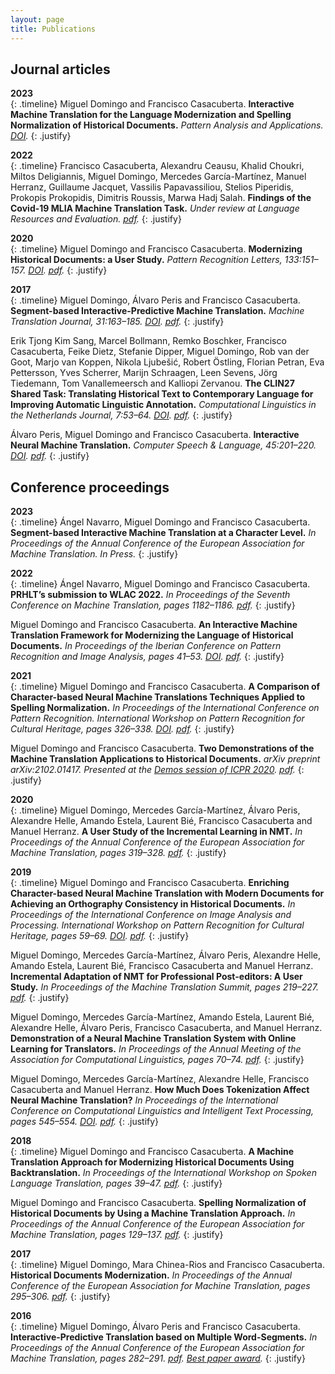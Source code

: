```yaml
---
layout: page
title: Publications
---
```


## Journal articles
**2023** <br />
{: .timeline}
Miguel Domingo and Francisco Casacuberta.
**Interactive Machine Translation for the Language Modernization and Spelling Normalization of Historical Documents.**
*Pattern Analysis and Applications. [DOI](https://doi.org/10.1007/s10044-023-01164-w).*
{: .justify}

**2022** <br />
{: .timeline}
Francisco Casacuberta, Alexandru Ceausu, Khalid Choukri, Miltos Deligiannis, Miguel Domingo, Mercedes García-Martínez, Manuel Herranz, Guillaume Jacquet, Vassilis Papavassiliou, Stelios Piperidis, Prokopis Prokopidis, Dimitris Roussis, Marwa Hadj Salah.
**Findings of the Covid-19 MLIA Machine Translation Task.**
*Under review at Language Resources and Evaluation. [pdf](https://arxiv.org/pdf/2211.07465).*
{: .justify}


**2020** <br />
{: .timeline}
Miguel Domingo and Francisco Casacuberta.
**Modernizing Historical Documents: a User Study.**
*Pattern Recognition Letters, 133:151–157. [DOI](https://doi.org/10.1016/j.patrec.2020.02.027). [pdf](https://arxiv.org/pdf/1907.00659.pdf).*
{: .justify}

**2017** <br />
{: .timeline}
Miguel Domingo, Álvaro Peris and Francisco Casacuberta.
**Segment-based Interactive-Predictive Machine Translation.**
*Machine Translation Journal, 31:163–185. [DOI](https://doi.org/10.1007/s10590-017-9213-3). [pdf](https://riunet.upv.es/bitstream/handle/10251/103640/Author%20Version.pdf?sequence=3&isAllowed=y).*
{: .justify}

Erik Tjong Kim Sang, Marcel Bollmann, Remko Boschker, Francisco Casacuberta, Feike Dietz, Stefanie Dipper, Miguel Domingo, Rob van der Goot, Marjo van Koppen, Nikola Ljubešić, Robert Östling, Florian Petran, Eva Pettersson, Yves Scherrer, Marijn Schraagen, Leen Sevens, Jörg Tiedemann, Tom Vanallemeersch and Kalliopi Zervanou.
**The CLIN27 Shared Task: Translating Historical Text to Contemporary Language for Improving Automatic Linguistic Annotation.**
*Computational Linguistics in the Netherlands Journal, 7:53–64. [DOI](https://doi.org/10.1016/j.csl.2016.12.003). [pdf](https://clinjournal.org/clinj/article/view/68/61).*
{: .justify}

Álvaro Peris, Miguel Domingo and Francisco Casacuberta.
**Interactive Neural Machine Translation.**
*Computer Speech & Language, 45:201–220. [DOI](https://doi.org/10.1016/j.csl.2016.12.003). [pdf](https://riunet.upv.es/bitstream/handle/10251/83641/2016-CSL-Peris-Domingo-Casacuberta.autor.pdf?sequence=3&isAllowed=y).*
{: .justify}

## Conference proceedings
**2023** <br />
{: .timeline}
Ángel Navarro, Miguel Domingo and Francisco Casacuberta.
**Segment-based Interactive Machine Translation at a Character Level.**
*In Proceedings of the Annual Conference of the European Association for Machine Translation. In Press.*
{: .justify}

**2022** <br />
{: .timeline}
Ángel Navarro, Miguel Domingo and Francisco Casacuberta.
**PRHLT’s submission to WLAC 2022.**
*In Proceedings of the Seventh Conference on Machine Translation, pages 1182–1186. [pdf](https://statmt.org/wmt22/pdf/2022.wmt-1.120.pdf).*
{: .justify}

Miguel Domingo and Francisco Casacuberta.
**An Interactive Machine Translation Framework for Modernizing the Language of Historical Documents.**
*In Proceedings of the Iberian Conference on Pattern Recognition and Image Analysis, pages 41–53. [DOI](https://doi.org/10.1007/978-3-031-04881-4_4). [pdf](papers/IbPRIA2022.pdf).*
{: .justify}

**2021** <br />
{: .timeline}
Miguel Domingo and Francisco Casacuberta.
**A Comparison of Character-based Neural Machine Translations Techniques Applied to Spelling Normalization.**
*In Proceedings of the International Conference on Pattern Recognition. International Workshop on Pattern Recognition for Cultural Heritage, pages 326–338. [DOI](https://doi.org/10.1007/978-3-030-68787-8_24). [pdf](papers/PatReCH2020.pdf).*
{: .justify}

Miguel Domingo and Francisco Casacuberta.
**Two Demonstrations of the Machine Translation Applications to Historical Documents.**
*arXiv preprint arXiv:2102.01417. Presented at the [Demos session of ICPR 2020](https://www.micc.unifi.it/icpr2020/index.php/demos/). [pdf](https://arxiv.org/pdf/2102.01417).*
{: .justify}

**2020** <br />
{: .timeline}
Miguel Domingo, Mercedes García-Martínez, Álvaro Peris, Alexandre Helle, Amando Estela, Laurent Bié, Francisco Casacuberta and Manuel Herranz.
**A User Study of the Incremental Learning in NMT.**
*In Proceedings of the Annual Conference of the European Association for Machine Translation, pages 319–328. [pdf](https://www.aclweb.org/anthology/2020.eamt-1.34.pdf).*
{: .justify}

**2019** <br />
{: .timeline}
Miguel Domingo and Francisco Casacuberta.
**Enriching Character-based Neural Machine Translation with Modern Documents for Achieving an Orthography Consistency in Historical Documents.**
*In Proceedings of the International Conference on Image Analysis and Processing. International Workshop on Pattern Recognition for Cultural Heritage, pages 59–69. [DOI](https://doi.org/10.1007/978-3-030-30754-7_7). [pdf](papers/PatReCH2019.pdf).*
{: .justify}

Miguel Domingo, Mercedes García-Martínez, Álvaro Peris, Alexandre Helle, Amando Estela, Laurent Bié, Francisco Casacuberta and Manuel Herranz.
**Incremental Adaptation of NMT for Professional Post-editors: A User Study.**
*In Proceedings of the Machine Translation Summit, pages 219–227. [pdf](https://aclanthology.org/W19-6737.pdf).*
{: .justify}

Miguel Domingo, Mercedes García-Martínez, Amando Estela, Laurent Bié, Alexandre Helle, Álvaro Peris, Francisco Casacuberta, and Manuel Herranz.
**Demonstration of a Neural Machine Translation System with Online Learning for Translators.**
*In Proceedings of the Annual Meeting of the Association for Computational Linguistics, pages 70–74. [pdf](https://aclanthology.org/P19-3012.pdf).*
{: .justify}

Miguel Domingo, Mercedes García-Martínez, Alexandre Helle, Francisco Casacuberta and Manuel Herranz.
**How Much Does Tokenization Affect Neural Machine Translation?**
*In Proceedings of the International Conference on Computational Linguistics and Intelligent Text Processing, pages 545–554. [DOI](https://doi.org/10.1007/978-3-031-24337-0_38). [pdf](https://arxiv.org/pdf/1812.08621).*
{: .justify}

**2018** <br />
{: .timeline}
Miguel Domingo and Francisco Casacuberta.
**A Machine Translation Approach for Modernizing Historical Documents Using Backtranslation.**
*In Proceedings of the International Workshop on Spoken Language Translation, pages 39–47. [pdf](https://workshop2018.iwslt.org/downloads/Proceedings_IWSLT_2018.pdf#page=54).*
{: .justify}

Miguel Domingo and Francisco Casacuberta.
**Spelling Normalization of Historical Documents by Using a Machine Translation Approach.**
*In Proceedings of the Annual Conference of the European Association for Machine Translation, pages 129–137. [pdf](https://rua.ua.es/dspace/bitstream/10045/76035/1/EAMT2018-Proceedings_15.pdf).*
{: .justify}

**2017** <br />
{: .timeline}
Miguel Domingo, Mara Chinea-Rios and Francisco Casacuberta.
**Historical Documents Modernization.**
*In Proceedings of the Annual Conference of the European Association for Machine Translation, pages 295–306. [pdf](https://ufal.mff.cuni.cz/pbml/108/art-domingo-chinea-rios-casacuberta.pdf).*
{: .justify}

**2016** <br />
{: .timeline}
Miguel Domingo, Álvaro Peris and Francisco Casacuberta.
**Interactive-Predictive Translation based on Multiple Word-Segments.**
*In Proceedings of the Annual Conference of the European Association for Machine Translation, pages 282–291. [pdf](https://aclanthology.org/W16-3415.pdf). [Best paper award](documents/EAMT2016-BestPaperAward.pdf).*
{: .justify}
